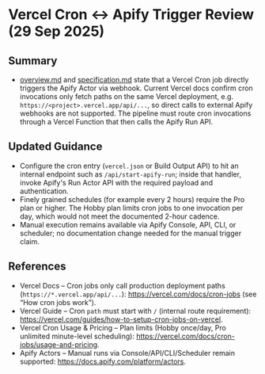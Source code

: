 # Vercel Cron ↔ Apify Trigger Review (29 Sep 2025)

## Summary
- [overview.md](file:///home/prinova/CodeProjects/agent-vibes/docs/apify-pipeline/overview.md#L6-L8) and [specification.md](file:///home/prinova/CodeProjects/agent-vibes/docs/apify-pipeline/specification.md#L16-L18) state that a Vercel Cron job directly triggers the Apify Actor via webhook. Current Vercel docs confirm cron invocations only fetch paths on the same Vercel deployment, e.g. `https://<project>.vercel.app/api/...`, so direct calls to external Apify webhooks are not supported. The pipeline must route cron invocations through a Vercel Function that then calls the Apify Run API.

## Updated Guidance
- Configure the cron entry (`vercel.json` or Build Output API) to hit an internal endpoint such as `/api/start-apify-run`; inside that handler, invoke Apify's Run Actor API with the required payload and authentication.
- Finely grained schedules (for example every 2 hours) require the Pro plan or higher. The Hobby plan limits cron jobs to one invocation per day, which would not meet the documented 2-hour cadence.
- Manual execution remains available via Apify Console, API, CLI, or scheduler; no documentation change needed for the manual trigger claim.

## References
- Vercel Docs – Cron jobs only call production deployment paths (`https://*.vercel.app/api/...`): https://vercel.com/docs/cron-jobs (see “How cron jobs work”).
- Vercel Guide – Cron `path` must start with `/` (internal route requirement): https://vercel.com/guides/how-to-setup-cron-jobs-on-vercel.
- Vercel Cron Usage & Pricing – Plan limits (Hobby once/day, Pro unlimited minute-level scheduling): https://vercel.com/docs/cron-jobs/usage-and-pricing.
- Apify Actors – Manual runs via Console/API/CLI/Scheduler remain supported: https://docs.apify.com/platform/actors.
